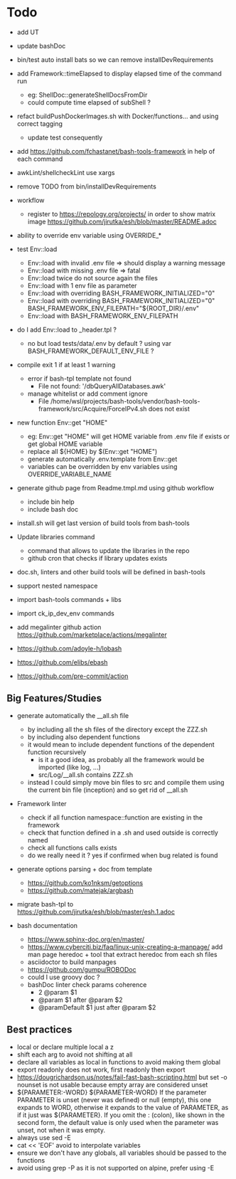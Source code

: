 # Todo

- add UT
- update bashDoc
- bin/test auto install bats so we can remove installDevRequirements
- add Framework::timeElapsed to display elapsed time of the command run
  - eg: ShellDoc::generateShellDocsFromDir
  - could compute time elapsed of subShell ?
- refact buildPushDockerImages.sh with Docker/functions... and using correct
  tagging
  - update test consequently
- add <https://github.com/fchastanet/bash-tools-framework> in help of each
  command
- awkLint/shellcheckLint use xargs
- remove TODO from bin/installDevRequirements
- workflow
  - register to <https://repology.org/projects/> in order to show matrix image
    <https://github.com/jirutka/esh/blob/master/README.adoc>
- ability to override env variable using OVERRIDE\_\*
- test Env::load
  - Env::load with invalid .env file => should display a warning message
  - Env::load with missing .env file => fatal
  - Env::load twice do not source again the files
  - Env::load with 1 env file as parameter
  - Env::load with overriding BASH_FRAMEWORK_INITIALIZED="0"
  - Env::load with overriding BASH_FRAMEWORK_INITIALIZED="0"
    BASH_FRAMEWORK_ENV_FILEPATH="${ROOT_DIR}/.env"
  - Env::load with BASH_FRAMEWORK_ENV_FILEPATH
- do I add Env::load to \_header.tpl ?
  - no but load tests/data/.env by default ? using var
    BASH_FRAMEWORK_DEFAULT_ENV_FILE ?
- compile exit 1 if at least 1 warning
  - error if bash-tpl template not found
    - File not found: '/dbQueryAllDatabases.awk'
  - manage whitelist or add comment ignore
    - File
      /home/wsl/projects/bash-tools/vendor/bash-tools-framework/src/Acquire/ForceIPv4.sh
      does not exist
- new function Env::get "HOME"

  - eg: Env::get "HOME" will get HOME variable from .env file if exists or get
    global HOME variable
  - replace all ${HOME} by $(Env::get "HOME")
  - generate automatically .env.template from Env::get
  - variables can be overridden by env variables using OVERRIDE_VARIABLE_NAME

- generate github page from Readme.tmpl.md using github workflow
  - include bin help
  - include bash doc
- install.sh will get last version of build tools from bash-tools
- Update libraries command

  - command that allows to update the libraries in the repo
  - github cron that checks if library updates exists

- doc.sh, linters and other build tools will be defined in bash-tools
- support nested namespace
- import bash-tools commands + libs
- import ck_ip_dev_env commands
- add megalinter github action
  <https://github.com/marketplace/actions/megalinter>
- <https://github.com/adoyle-h/lobash>
- <https://github.com/elibs/ebash>
- <https://github.com/pre-commit/action>

## Big Features/Studies

- generate automatically the \_\_all.sh file

  - by including all the sh files of the directory except the ZZZ.sh
  - by including also dependent functions
  - it would mean to include dependent functions of the dependent function
    recursively
    - is it a good idea, as probably all the framework would be imported (like
      log, ...)
    - src/Log/\_\_all.sh contains ZZZ.sh
  - instead I could simply move bin files to src and compile them using the
    current bin file (inception) and so get rid of \_\_all.sh

- Framework linter

  - check if all function namespace::function are existing in the framework
  - check that function defined in a .sh and used outside is correctly named
  - check all functions calls exists
  - do we really need it ? yes if confirmed when bug related is found

- generate options parsing + doc from template

  - <https://github.com/ko1nksm/getoptions>
  - <https://github.com/matejak/argbash>

- migrate bash-tpl to <https://github.com/jirutka/esh/blob/master/esh.1.adoc>

- bash documentation
  - <https://www.sphinx-doc.org/en/master/>
  - <https://www.cyberciti.biz/faq/linux-unix-creating-a-manpage/> add man page
    heredoc + tool that extract heredoc from each sh files
  - asciidoctor to build manpages
  - <https://github.com/gumpu/ROBODoc>
  - could I use groovy doc ?
  - bashDoc linter check params coherence
    - 2 @param $1
    - @param $1 after @param $2
    - @paramDefault $1 just after @param $2

## Best practices

- local or declare multiple local a z
- shift each arg to avoid not shifting at all
- declare all variables as local in functions to avoid making them global
- export readonly does not work, first readonly then export
- <https://dougrichardson.us/notes/fail-fast-bash-scripting.html> but set -o
  nounset is not usable because empty array are considered unset
- ${PARAMETER:-WORD} ${PARAMETER-WORD} If the parameter PARAMETER is unset
  (never was defined) or null (empty), this one expands to WORD, otherwise it
  expands to the value of PARAMETER, as if it just was ${PARAMETER}. If you omit
  the : (colon), like shown in the second form, the default value is only used
  when the parameter was unset, not when it was empty.
- always use sed -E
- cat << 'EOF' avoid to interpolate variables
- ensure we don't have any globals, all variables should be passed to the
  functions
- avoid using grep -P as it is not supported on alpine, prefer using -E
